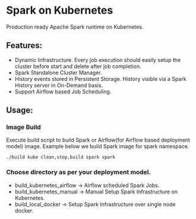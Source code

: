 # Spark on Kubernetes

Production ready Apache Spark runtime on Kubernetes.


## Features:
* Dynamic Infrastructure. Every job execution should easily setup the cluster before start and delete after job completion.
* Spark Standalone Cluster Manager.
* History events stored in Persistent Storage. History visible via a Spark History server in On-Demand basis.
* Support Airflow based Job Scheduling.


## Usage:

### Image Build

Execute build script to build Spark or Airflow(for Airflow based deployment model) image. Example below we build Spark image for spark namespace.

```
./build kube clean,stop,build spark spark
```

### Choose directory as per your deployment model.

- build_kubernetes_airflow -> Airflow scheduled Spark Jobs.
- build_kubernetes_manual -> Manual Setup Spark Infrastructure on Kubernetes. 
- build_local_docker -> Setup Spark Infrastructure over single node docker.



